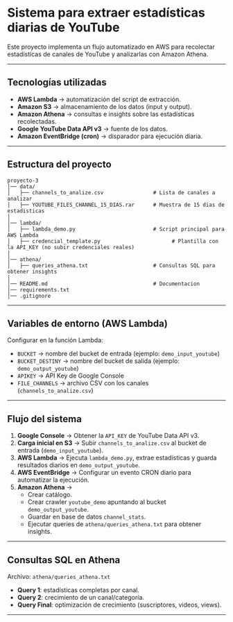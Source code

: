 # Sistema para extraer estadísticas diarias de YouTube

Este proyecto implementa un flujo automatizado en AWS para recolectar estadísticas de canales de YouTube y analizarlas con Amazon Athena.

---

## Tecnologías utilizadas

- **AWS Lambda** → automatización del script de extracción.
- **Amazon S3** → almacenamiento de los datos (input y output).
- **Amazon Athena** → consultas e insights sobre las estadísticas recolectadas.
- **Google YouTube Data API v3** → fuente de los datos.
- **Amazon EventBridge (cron)** → disparador para ejecución diaria.

---

## Estructura del proyecto
```
proyecto-3
│── data/
│   ├── channels_to_analize.csv                # Lista de canales a analizar
│   ├── YOUTUBE_FILES_CHANNEL_15_DIAS.rar      # Muestra de 15 dias de estadisticas
│
│── lambda/
│   ├── lambda_demo.py                         # Script principal para AWS Lambda
│   ├── credencial_template.py                       # Plantilla con la API_KEY (no subir credenciales reales)
│
│── athena/
│   ├── queries_athena.txt                     # Consultas SQL para obtener insights
│
│── README.md                                  # Documentacion
│── requirements.txt                           
│── .gitignore                                 
```
---

## Variables de entorno (AWS Lambda)

Configurar en la función Lambda:

- `BUCKET` → nombre del bucket de entrada (ejemplo: `demo_input_youtube`)
- `BUCKET_DESTINY` → nombre del bucket de salida (ejemplo: `demo_output_youtube`)
- `APIKEY` → API Key de Google Console
- `FILE_CHANNELS` → archivo CSV con los canales (`channels_to_analize.csv`)

---

## Flujo del sistema

1. **Google Console** → Obtener la `API_KEY` de YouTube Data API v3.  
2. **Carga inicial en S3** → Subir `channels_to_analize.csv` al bucket de entrada (`demo_input_youtube`).  
3. **AWS Lambda** → Ejecuta `lambda_demo.py`, extrae estadísticas y guarda resultados diarios en `demo_output_youtube`.  
4. **AWS EventBridge** → Configurar un evento CRON diario para automatizar la ejecución.  
5. **Amazon Athena** →  
   - Crear catálogo.  
   - Crear crawler `youtube_demo` apuntando al bucket `demo_output_youtube`.  
   - Guardar en base de datos `channel_stats`.  
   - Ejecutar queries de `athena/queries_athena.txt` para obtener insights.

---

## Consultas SQL en Athena

Archivo: `athena/queries_athena.txt`

- **Query 1**: estadísticas completas por canal.  
- **Query 2**: crecimiento de un canal/categoría.  
- **Query Final**: optimización de crecimiento (suscriptores, videos, views).

---
